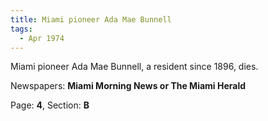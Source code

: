 ```yaml
---  
title: Miami pioneer Ada Mae Bunnell  
tags:  
  - Apr 1974  
---  
```

  
Miami pioneer Ada Mae Bunnell, a resident since 1896, dies.  
  
Newspapers: **Miami Morning News or The Miami Herald**  
  
Page: **4**, Section: **B** 
